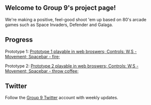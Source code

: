 ## Welcome to Group 9's project page!

We're making a positive, feel-good shoot 'em up based on 80's arcade games such as Space Invaders, Defender and Galaga. 

## Progress
Prototype 1:
 <a href="prototype1/proto1.html">Prototype 1 playable in web broswers;
Controls:
 W,S - Movement;
 Spacebar - fire;
</a> 
<blockquote class="imgur-embed-pub" lang="en" data-id="BsoB0C6"><a href="//imgur.com/BsoB0C6"></a></blockquote><script async src="//s.imgur.com/min/embed.js" charset="utf-8"></script>

Prototype 2:
 <a href="prototype2/proto2.html">Prototype 2 playable in web broswers;
Controls:
 W,S - Movement;
 Spacebar - throw coffee;
</a> 

<blockquote class="imgur-embed-pub" lang="en" data-id="a/UvehY"><a href="//imgur.com/UvehY"></a></blockquote><script async src="//s.imgur.com/min/embed.js" charset="utf-8"></script>

## Twitter
Follow the [Group 9 Twitter](https://twitter.com/GCUGroup9) account with weekly updates.
